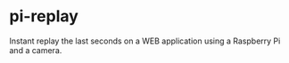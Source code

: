 # pi-replay
Instant replay the last seconds on a WEB application using a Raspberry Pi and a camera.
